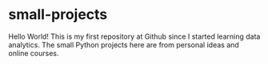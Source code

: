 # small-projects
Hello World! This is my first repository at Github since I started learning data analytics. The small Python projects here are from personal ideas and online courses.
